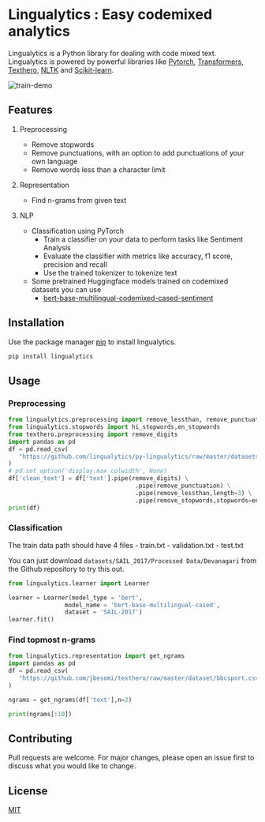 # Lingualytics : Easy codemixed analytics

Lingualytics is a Python library for dealing with code mixed text.  
Lingualytics is powered by powerful libraries like [Pytorch](https://pytorch.org/), [Transformers](https://huggingface.co/transformers), [Texthero](https://texthero.org/), [NLTK](http://www.nltk.org/) and [Scikit-learn](https://scikit-learn.org/).

![train-demo](github/train-demo.gif)

## Features

1. Preprocessing
    - Remove stopwords
    - Remove punctuations, with an option to add punctuations of your own language
    - Remove words less than a character limit

2. Representation
    - Find n-grams from given text

3. NLP
    - Classification using PyTorch
        - Train a classifier on your data to perform tasks like Sentiment Analysis
        - Evaluate the classifier with metrics like accuracy, f1 score, precision and recall
        - Use the trained tokenizer to tokenize text
    - Some pretrained Huggingface models trained on codemixed datasets you can use
        - [bert-base-multilingual-codemixed-cased-sentiment](https://huggingface.co/rohanrajpal/bert-base-multilingual-codemixed-cased-sentiment)

## Installation

Use the package manager [pip](https://pip.pypa.io/en/stable/) to install lingualytics.

```bash
pip install lingualytics
```

## Usage

### Preprocessing

```python
from lingualytics.preprocessing import remove_lessthan, remove_punctuation, remove_stopwords
from lingualytics.stopwords import hi_stopwords,en_stopwords
from texthero.preprocessing import remove_digits
import pandas as pd
df = pd.read_csv(
   "https://github.com/lingualytics/py-lingualytics/raw/master/datasets/SAIL_2017/Processed_Data/Devanagari/validation.txt", header=None, sep='\t', names=['text','label']
)
# pd.set_option('display.max_colwidth', None)
df['clean_text'] = df['text'].pipe(remove_digits) \
                                    .pipe(remove_punctuation) \
                                    .pipe(remove_lessthan,length=3) \
                                    .pipe(remove_stopwords,stopwords=en_stopwords.union(hi_stopwords))
print(df)
```

### Classification

The train data path should have 4 files
    - train.txt
    - validation.txt
    - test.txt

You can just download `datasets/SAIL_2017/Processed Data/Devanagari` from the Github repository to try this out.

```python
from lingualytics.learner import Learner

learner = Learner(model_type = 'bert',
                model_name = 'bert-base-multilingual-cased',
                dataset = 'SAIL-2017')
learner.fit()
```

### Find topmost n-grams

```python
from lingualytics.representation import get_ngrams
import pandas as pd
df = pd.read_csv(
   "https://github.com/jbesomi/texthero/raw/master/dataset/bbcsport.csv"
)

ngrams = get_ngrams(df['text'],n=2)

print(ngrams[:10])
```

## Contributing

Pull requests are welcome. For major changes, please open an issue first to discuss what you would like to change.

## License

[MIT](https://choosealicense.com/licenses/mit/)
